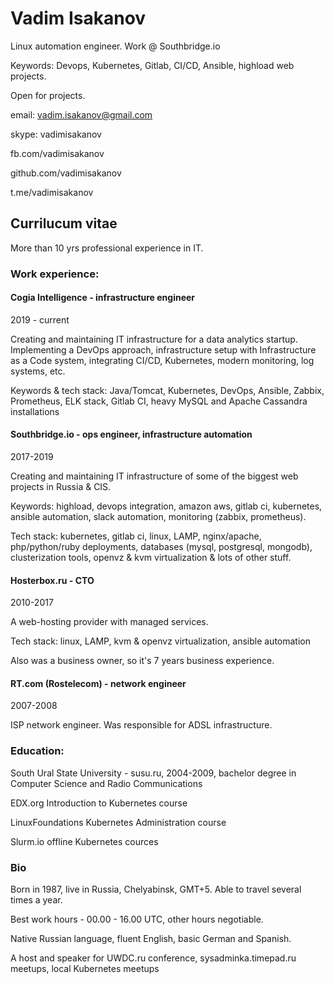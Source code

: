 # Vadim Isakanov
Linux automation engineer. Work @ Southbridge.io

Keywords: Devops, Kubernetes, Gitlab, CI/CD, Ansible, highload web projects.

Open for projects.

email: vadim.isakanov@gmail.com

skype: vadimisakanov

fb.com/vadimisakanov

github.com/vadimisakanov

t.me/vadimisakanov


## Currilucum vitae

More than 10 yrs professional experience in IT.

### Work experience:

#### Cogia Intelligence - infrastructure engineer

2019 - current

Creating and maintaining IT infrastructure for a data analytics startup.
Implementing a DevOps approach, infrastructure setup with Infrastructure as a Code system, integrating CI/CD, Kubernetes, modern monitoring, log systems, etc.

Keywords & tech stack: Java/Tomcat, Kubernetes, DevOps, Ansible, Zabbix, Prometheus, ELK stack, Gitlab CI, heavy MySQL and Apache Cassandra installations

#### Southbridge.io - ops engineer, infrastructure automation

2017-2019

Creating and maintaining IT infrastructure of some of the biggest web projects in Russia & CIS.

Keywords: highload, devops integration, amazon aws, gitlab ci, kubernetes, ansible automation, slack automation, monitoring (zabbix, prometheus).

Tech stack: kubernetes, gitlab ci, linux, LAMP, nginx/apache, php/python/ruby deployments, databases (mysql, postgresql, mongodb), clusterization tools, openvz & kvm virtualization & lots of other stuff.

#### Hosterbox.ru - CTO

2010-2017

A web-hosting provider with managed services.

Tech stack: linux, LAMP, kvm & openvz virtualization, ansible automation

Also was a business owner, so it's 7 years business experience.

#### RT.com (Rostelecom) - network engineer

2007-2008

ISP network engineer. Was responsible for ADSL infrastructure.

### Education:

South Ural State University - susu.ru, 2004-2009, bachelor degree in Computer Science and Radio Communications

EDX.org Introduction to Kubernetes course

LinuxFoundations Kubernetes Administration course

Slurm.io offline Kubernetes cources

### Bio

Born in 1987, live in Russia, Chelyabinsk, GMT+5. Able to travel several times a year.

Best work hours - 00.00 - 16.00 UTC, other hours negotiable.

Native Russian language, fluent English, basic German and Spanish.

A host and speaker for UWDC.ru conference, sysadminka.timepad.ru meetups, local Kubernetes meetups
